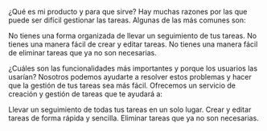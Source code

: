 ¿Qué es mi producto y para que sirve?
Hay muchas razones por las que puede ser difícil gestionar las tareas. Algunas de las más comunes son:

No tienes una forma organizada de llevar un seguimiento de tus tareas.
No tienes una manera fácil de crear y editar tareas.
No tienes una manera fácil de eliminar tareas que ya no son necesarias.

¿Cuáles son las funcionalidades más importantes y porque los usuarios las usarían?
Nosotros podemos ayudarte a resolver estos problemas y hacer que la gestión de tus tareas sea más fácil. Ofrecemos un servicio de creación y gestión de tareas que te ayudará a:

Llevar un seguimiento de todas tus tareas en un solo lugar.
Crear y editar tareas de forma rápida y sencilla.
Eliminar tareas que ya no son necesarias.